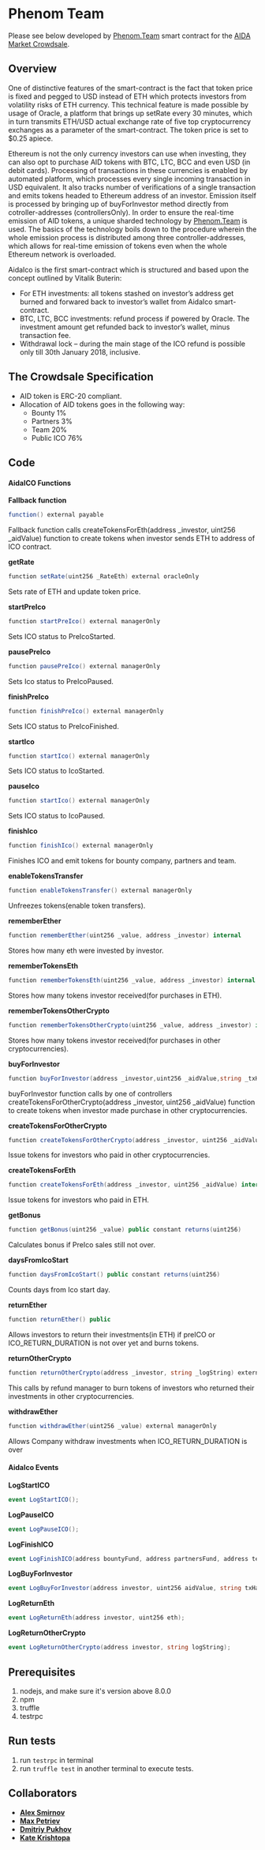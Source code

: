# Phenom Team

Please see below developed by [Phenom.Team][phenom] smart contract for the [AIDA Market Crowdsale][aidamarket].

## Overview
One of distinctive features of the smart-contract is the fact that token price is fixed and pegged to USD instead of ETH which protects investors from volatility risks of ETH currency. This technical feature is made possible by usage of Oracle, a platform that brings up setRate every 30 minutes, which in turn transmits ETH/USD actual exchange rate of five top cryptocurrency exchanges as a parameter of the smart-contract. The token price is set to $0.25 apiece.

Ethereum is not the only currency investors can use when investing, they can also opt to purchase AID tokens with BTC, LTC, BCC and even USD (in debit cards). Processing of transactions in these currencies is enabled by automated platform, which processes every single incoming transaction in USD equivalent. It also tracks number of verifications of a single transaction and emits tokens headed to Ethereum address of an investor. Emission itself is processed by bringing up of buyForInvestor method directly from cotroller-addresses (controllersOnly). In order to ensure the real-time emission of AID tokens, a unique sharded  technology by  [Phenom.Team][phenom] is used. The basics of the technology boils down to the procedure wherein the whole emission process is distributed among three controller-addresses, which allows for real-time emission of tokens even when the whole Ethereum network is overloaded.

AidaIco is the first smart-contract which is structured and based upon the concept outlined by Vitalik Buterin:

-	For ETH investments: all tokens stashed on investor’s address get burned and forwared back to investor’s wallet from AidaIco smart-contract.
-	BTC, LTC, BCC investments: refund process if powered by Oracle. The investment amount get refunded back to investor’s wallet, minus transaction fee.
-	Withdrawal lock  – during the main stage of the ICO refund is possible only till 30th January 2018, inclusive. 

## The Crowdsale Specification
*	AID token is ERC-20 compliant.
*   Allocation of AID tokens goes in the following way:
	* Bounty 1%
	* Partners 3%
	* Team 20%
	* Public ICO 76%

  
## Code

#### AidaICO Functions

**Fallback function**
```cs
function() external payable
```
Fallback function calls createTokensForEth(address _investor, uint256 _aidValue) function to create tokens when investor sends ETH to address of ICO contract.

**getRate**
```cs
function setRate(uint256 _RateEth) external oracleOnly
```
Sets rate of ETH and update token price.

**startPreIco**
```cs
function startPreIco() external managerOnly
```
Sets ICO status to PreIcoStarted.

**pausePreIco**
```cs
function pausePreIco() external managerOnly
```
Sets Ico status to PreIcoPaused.

**finishPreIco**
```cs
function finishPreIco() external managerOnly
```
Sets ICO status to PreIcoFinished.

**startIco**
```cs
function startIco() external managerOnly
```
Sets ICO status to IcoStarted.

**pauseIco**
```cs
function startIco() external managerOnly
```
Sets ICO status to IcoPaused.

**finishIco**
```cs
function finishIco() external managerOnly
```
Finishes ICO and emit tokens for bounty company, partners and team.

**enableTokensTransfer**
```cs
function enableTokensTransfer() external managerOnly
```
Unfreezes tokens(enable token transfers).

**rememberEther**
```cs
function rememberEther(uint256 _value, address _investor) internal
```
Stores how many eth were invested by investor.

**rememberTokensEth**
```cs
function rememberTokensEth(uint256 _value, address _investor) internal
```
Stores how many tokens investor received(for purchases in ETH).

**rememberTokensOtherCrypto**
```cs
function rememberTokensOtherCrypto(uint256 _value, address _investor) internal
```
Stores how many tokens investor received(for purchases in other cryptocurrencies).

**buyForInvestor**
```cs
function buyForInvestor(address _investor,uint256 _aidValue,string _txHash) external controllersOnly
```
buyForInvestor function calls by one of controllers createTokensForOtherCrypto(address _investor, uint256 _aidValue) function to create tokens when investor made purchase in other cryptocurrencies.

**createTokensForOtherCrypto**
```cs
function createTokensForOtherCrypto(address _investor, uint256 _aidValue) internal
```
Issue tokens for investors who paid in other cryptocurrencies.

**createTokensForEth**
```cs
function createTokensForEth(address _investor, uint256 _aidValue) internal
```
Issue tokens for investors who paid in ETH.

**getBonus**
```cs
function getBonus(uint256 _value) public constant returns(uint256)
```
Calculates bonus if PreIco sales still not over.

**daysFromIcoStart**
```cs
function daysFromIcoStart() public constant returns(uint256)
```
Counts days from Ico start day.

**returnEther**
```cs
function returnEther() public
```
Allows investors to return their investments(in ETH) if preICO or ICO_RETURN_DURATION is not over yet and burns tokens.


**returnOtherCrypto**
```cs
function returnOtherCrypto(address _investor, string _logString) external refundManagerOnly
```
This calls by refund manager to burn tokens of investors who returned their investments in other cryptocurrencies.

**withdrawEther**
```cs
function withdrawEther(uint256 _value) external managerOnly
```
Allows Company withdraw investments when ICO_RETURN_DURATION is over

#### AidaIco Events

**LogStartICO**
```cs
event LogStartICO();
```
**LogPauseICO**
```cs
event LogPauseICO();
```

**LogFinishICO**
```cs
event LogFinishICO(address bountyFund, address partnersFund, address teamFund);
```

**LogBuyForInvestor**
```cs
event LogBuyForInvestor(address investor, uint256 aidValue, string txHash);
```
**LogReturnEth**
```cs
event LogReturnEth(address investor, uint256 eth);
```
**LogReturnOtherCrypto**
```cs
event LogReturnOtherCrypto(address investor, string logString);
```

## Prerequisites
1. nodejs, and make sure it's version above 8.0.0
2. npm
3. truffle
4. testrpc

## Run tests
1. run `testrpc` in terminal
2. run `truffle test` in another terminal to execute tests.


## Collaborators

* **[Alex Smirnov](https://github.com/AlekseiSmirnov)**
* **[Max Petriev](https://github.com/maxpetriev)**
* **[Dmitriy Pukhov](https://github.com/puhoshville)**
* **[Kate Krishtopa](https://github.com/Krishtopa)**


[aidamarket]: http://ico.aida.market/index-en.php
[phenom]: https://phenom.team/